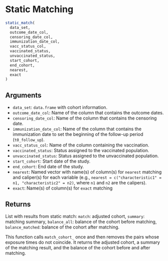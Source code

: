 # Static Matching

```r
static_match(
  data_set,
  outcome_date_col,
  censoring_date_col,
  immunization_date_col,
  vacc_status_col,
  vaccinated_status,
  unvaccinated_status,
  start_cohort,
  end_cohort,
  nearest,
  exact
)
```

## Arguments

- `data_set`: `data.frame` with cohort information.
- `outcome_date_col`: Name of the column that contains the outcome dates.
- `censoring_date_col`: Name of the column that contains the censoring date.
- `immunization_date_col`: Name of the column that contains the immunization date to set the beginning of the follow-up period (`t0_follow_up`).
- `vacc_status_col`: Name of the column containing the vaccination.
- `vaccinated_status`: Status assigned to the vaccinated population.
- `unvaccinated_status`: Status assigned to the unvaccinated population.
- `start_cohort`: Start date of the study.
- `end_cohort`: End date of the study.
- `nearest`: Named vector with name(s) of column(s) for `nearest` matching and caliper(s) for each variable (e.g., `nearest = c("characteristic1" = n1, "characteristic2" = n2)`, where `n1` and `n2` are the calipers).
- `exact`: Name(s) of column(s) for `exact` matching

## Returns

List with results from static match: `match`: adjusted cohort, `summary`: matching summary, `balance_all`: balance of the cohort before matching, `balance_matched`: balance of the cohort after matching.

This function calls `match_cohort_` once and then removes the pairs whose exposure times do not coincide. It returns the adjusted cohort, a summary of the matching result, and the balance of the cohort before and after matching.
